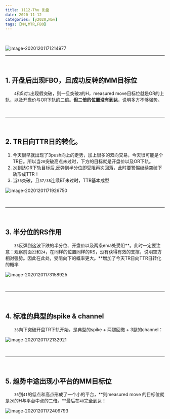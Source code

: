 ```yaml
---
title: 1112-Thu 复盘
date: 2020-11-12
categories: [y2020,Nov]
tags: [MM,MTR,FBO]
---
```


<br/>

![image-20201201171214977](https://tva1.sinaimg.cn/large/0081Kckwly1gl8gzxks0qj30yl0h1ju9.jpg)

---

<br/>

## 1. 开盘后出现FBO，且成功反转的MM目标位

　　`4`和5对`1`出现假突破，则一旦突破`2`的H，measured move目标位就是OR的上轨，以及开盘价与OR下轨的二倍。**但二倍的位置没有到达**，说明多方不够强势。

<br/>

---

<br/>

## 2. TR日向TTR日的转化。

1. 今天很早就出现了3push向上的走势，加上很多的双向交易，今天很可能是个TR日。所以当`20`突破高点未过时，下方的目标就是开盘价以及OR下轨。
2. `28`到达OR下轨目标后,反弹到半分位即受阻再次回落，此时要警惕继续突破下轨形成TTR！
3. 当`36`突破，且`37/38`连续BT未过时，TTR基本成型

![image-20201201171926750](https://tva1.sinaimg.cn/large/0081Kckwly1gl8h7f6ntfj30gs07uglw.jpg)

<br/>

---

<br/>

## 3. 半分位的RS作用

　　`33`反弹到这波下跌的半分位、开盘价以及两条ema处受阻**。此时一定要注意：观察前面`22`和`24`，在同样的位置同样的RS，没有获得有效的支撑，说明空方相对强势。因此在此处，受阻向下的概率更大。**增加了今天TR日向TTR日转化的概率

![image-20201201173158925](https://tva1.sinaimg.cn/large/0081Kckwly1gl8hkgsz8dj30ac090glw.jpg)

<br/>

---

<br/>

## 4. 标准的典型的spike & channel

　　`36`向下突破开盘TR下轨开始，是典型的spike + 两腿回撤 + 3腿的channel：

![image-20201201172132921](https://tva1.sinaimg.cn/large/0081Kckwly1gl8h9lu77bj30ns0b4js8.jpg)

<br/>

---

<br/>

## 5. 趋势中途出现小平台的MM目标位

　　`36`到`41`的低点和高点形成了一个小的平台，**则measured move 的目标位就是`20`的H与平台中点的二倍。**最后在`48`完全到达！

![image-20201201172409793](https://tva1.sinaimg.cn/large/0081Kckwly1gl8hcbqr85j30k909hjs4.jpg)